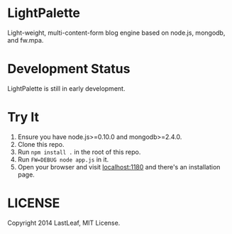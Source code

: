 # LightPalette #
Light-weight, multi-content-form blog engine based on node.js, mongodb, and fw.mpa.

# Development Status #
LightPalette is still in early development.

# Try It #
1. Ensure you have node.js>=0.10.0 and mongodb>=2.4.0.
1. Clone this repo.
1. Run `npm install .` in the root of this repo.
1. Run `FW=DEBUG node app.js` in it.
1. Open your browser and visit [localhost:1180](http://localhost:1180/) and there's an installation page.

# LICENSE #
Copyright 2014 LastLeaf, MIT License.
